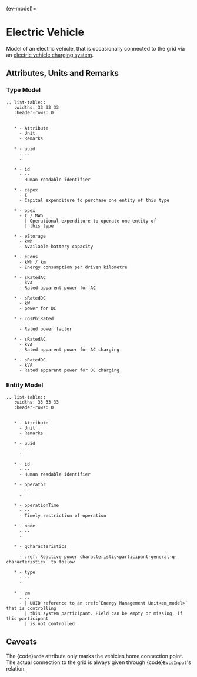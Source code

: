 (ev-model)=

# Electric Vehicle

Model of an electric vehicle, that is occasionally connected to the grid via an [electric vehicle charging system](evcs.md#electric-vehicle-charging-station).

## Attributes, Units and Remarks

### Type Model

```{eval-rst}
.. list-table::
   :widths: 33 33 33
   :header-rows: 0


   * - Attribute
     - Unit
     - Remarks

   * - uuid
     - --
     - 

   * - id
     - --
     - Human readable identifier

   * - capex
     - €
     - Capital expenditure to purchase one entity of this type

   * - opex
     - € / MWh
     - | Operational expenditure to operate one entity of
       | this type

   * - eStorage
     - kWh
     - Available battery capacity

   * - eCons
     - kWh / km
     - Energy consumption per driven kilometre

   * - sRatedAC
     - kVA
     - Rated apparent power for AC
     
   * - sRatedDC
     - kW
     - power for DC

   * - cosPhiRated
     - --
     - Rated power factor
     
   * - sRatedAC
     - kVA
     - Rated apparent power for AC charging
     
   * - sRatedDC
     - kVA
     - Rated apparent power for DC charging
```

### Entity Model

```{eval-rst}
.. list-table::
   :widths: 33 33 33
   :header-rows: 0


   * - Attribute
     - Unit
     - Remarks

   * - uuid
     - --
     - 

   * - id
     - --
     - Human readable identifier

   * - operator
     - --
     - 

   * - operationTime
     - --
     - Timely restriction of operation

   * - node
     - --
     - 
     
   * - qCharacteristics
     - --
     - :ref:`Reactive power characteristic<participant-general-q-characteristic>` to follow

   * - type
     - --
     - 

   * - em
     - --
     - | UUID reference to an :ref:`Energy Management Unit<em_model>` that is controlling
       | this system participant. Field can be empty or missing, if this participant
       | is not controlled.

```

## Caveats

The {code}`node` attribute only marks the vehicles home connection point.
The actual connection to the grid is always given through {code}`EvcsInput`'s relation.
